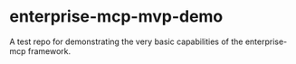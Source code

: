 # enterprise-mcp-mvp-demo
A test repo for demonstrating the very basic capabilities of the enterprise-mcp framework.
